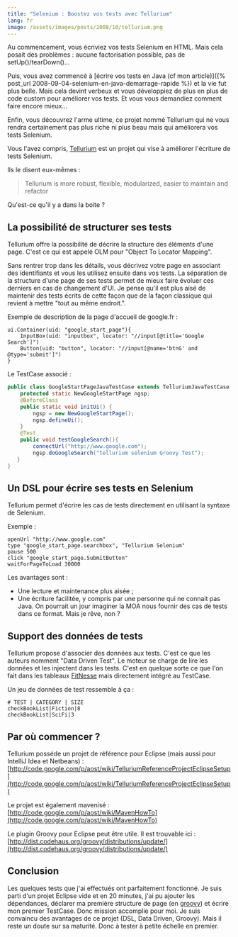 ```yaml
---
title: "Selenium : Boostez vos tests avec Tellurium"
lang: fr
image: /assets/images/posts/2008/10/tellurium.png
---
```


Au commencement, vous écriviez vos tests Selenium en HTML. Mais cela posait des problèmes : aucune factorisation possible, pas de setUp()/tearDown()...

Puis, vous avez commencé à [écrire vos tests en Java (cf mon article)]({% post_url 2008-09-04-selenium-en-java-demarrage-rapide %}) et la vie fut plus belle. Mais cela devint verbeux et vous développiez de plus en plus de code custom pour améliorer vos tests. Et vous vous demandiez comment faire encore mieux...

Enfin, vous découvrez l'arme ultime, ce projet nommé Tellurium qui ne vous rendra certainement pas plus riche ni plus beau mais qui améliorera vos tests Selenium.

Vous l'avez compris, [Tellurium](http://code.google.com/p/aost) est un projet qui vise à améliorer l'écriture de tests Selenium.

Ils le disent eux-mêmes :

> Tellurium is more robust, flexible, modularized, easier to maintain and refactor

Qu'est-ce qu'il y a dans la boite ?

## La possibilité de structurer ses tests

Tellurium offre la possibilité de décrire la structure des éléments d'une page. C'est ce qui est appelé OLM pour "Object To Locator Mapping".

Sans rentrer trop dans les détails, vous décrivez votre page en associant des identifiants et vous les utilisez ensuite dans vos tests. La séparation de la structure d'une page de ses tests permet de mieux faire évoluer ces derniers en cas de changement d'UI. Je pense qu'il est plus aisé de maintenir des tests écrits de cette façon que de la façon classique qui revient à mettre "tout au même endroit.".

Exemple de description de la page d'accueil de google.fr :

```
ui.Container(uid: "google_start_page"){
    InputBox(uid: "inputbox", locator: "//input[@title='Google Search']")
    Button(uid: "button", locator: "//input[@name='btnG' and @type='submit']")
}
```

Le TestCase associé :

```java
public class GoogleStartPageJavaTestCase extends TelluriumJavaTestCase {
    protected static NewGoogleStartPage ngsp;
    @BeforeClass
    public static void initUi() {
        ngsp = new NewGoogleStartPage();
        ngsp.defineUi();
    }
    @Test
    public void testGoogleSearch(){
        connectUrl("http://www.google.com");
        ngsp.doGoogleSearch("tellurium selenium Groovy Test");
   }
}
```

## Un DSL pour écrire ses tests en Selenium

Tellurium permet d'écrire les cas de tests directement en utilisant la syntaxe de Selenium.

Exemple :

```
openUrl "http://www.google.com"
type "google_start_page.searchbox", "Tellurium Selenium"
pause 500
click "google_start_page.SubmitButton"
waitForPageToLoad 30000
```

Les avantages sont :

- Une lecture et maintenance plus aisée ;
- Une écriture facilitée, y compris par une personne qui ne connait pas Java. On pourrait un jour imaginer la MOA nous fournir des cas de tests dans ce format. Mais je rêve, non ?

## Support des données de tests

Tellurium propose d'associer des données aux tests. C'est ce que les auteurs nomment "Data Driven Test". Le moteur se charge de lire les données et les injectent dans les tests. C'est en quelque sorte ce que l'on fait dans les tableaux [FitNesse](http://fitnesse.org/) mais directement intégré au TestCase.

Un jeu de données de test ressemble à ça :

```
# TEST | CATEGORY | SIZE
checkBookList|Fiction|8
checkBookList|SciFi|3
```

## Par où commencer ?

Tellurium posséde un projet de référence pour Eclipse (mais aussi pour IntelliJ Idea et Netbeans) : [http://code.google.com/p/aost/wiki/TelluriumReferenceProjectEclipseSetup](http://code.google.com/p/aost/wiki/TelluriumReferenceProjectEclipseSetup)

Le projet est également mavenisé : [http://code.google.com/p/aost/wiki/MavenHowTo](http://code.google.com/p/aost/wiki/MavenHowTo)

Le plugin Groovy pour Eclipse peut être utile. Il est trouvable ici : [http://dist.codehaus.org/groovy/distributions/update/](http://dist.codehaus.org/groovy/distributions/update/)

## Conclusion

Les quelques tests que j'ai effectués ont parfaitement fonctionné. Je suis parti d'un projet Eclipse vide et en 20 minutes, j'ai pu ajouter les dépendances, déclarer ma première structure de page (en [groovy](http://groovy.codehaus.org/)) et écrire mon premier TestCase. Donc mission accomplie pour moi. Je suis convaincu des avantages de ce projet (DSL, Data Driven, Groovy). Mais il reste un doute sur sa maturité. Donc à tester à petite échelle en premier.

